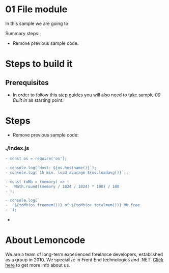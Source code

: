 # 01 File module

In this sample we are going to

Summary steps:

- Remove previous sample code.

# Steps to build it

## Prerequisites

- In order to follow this step guides you will also need to take sample _00 Built in_ as starting point.

# Steps

- Remove previous sample code:

### ./index.js

```diff
- const os = require('os');

- console.log(`Host: ${os.hostname()}`);
- console.log(`15 min. load avarage ${os.loadavg()}`);

- const toMb = (memory) => (
-   Math.round((memory / 1024 / 1024) * 100) / 100
- );

- console.log(`
-   ${toMb(os.freemem())} of ${toMb(os.totalmem())} Mb free
- `);

```

-

# About Lemoncode

We are a team of long-term experienced freelance developers, established as a group in 2010.
We specialize in Front End technologies and .NET. [Click here](http://lemoncode.net/services/en/#en-home) to get more info about us.
